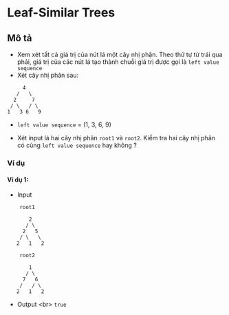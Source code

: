 # Leaf-Similar Trees

## Mô tả 
-   Xem xét tất cả giá trị của nút lá một cây nhị phận. Theo thứ tự từ trái qua phải, giá trị của các nút lá tạo thành chuỗi giá trị được gọi là ```left value sequence```
-   Xét cây nhị phân sau:
```
     4
   /   \
  2     7
 / \   / \
1   3 6   9
```
- ```left value sequence``` = (1, 3, 6, 9)

- Xét input là hai cây nhị phân ```root1``` và ```root2```. Kiểm tra hai cây nhị phân có cùng ```left value sequence``` hay không ?


### Ví dụ

#### Ví dụ 1:
-   Input
 
```
    root1
    
       2
      / \
     2   5
    / \   \
   2   1   2

    root2

       1
      / \
     7   6
    /   / \
   2   1   2
```
- Output <br\>
``` true ```
